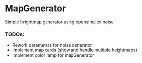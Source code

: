 # MapGenerator

Simple heightmap generator using opensimplex noise

### TODOs:
* Rework parameters for noise generator
* Implement map cards (show and handle multiple heightmaps)
* Implement color ramp for mapGenerator
